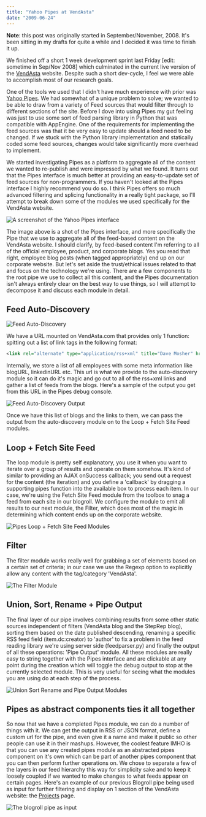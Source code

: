 ```yaml
---
title: "Yahoo Pipes at VendAsta"
date: "2009-06-24"
---
```


<aside><strong>Note</strong>: this post was originally started in September/November, 2008. It's been sitting in my drafts for quite a while and I decided it was time to finish it up.
</aside>

We finished off a short 1 week development sprint last Friday [edit: sometime in Sep/Nov 2008] which culminated in the current live version of the [VendAsta](https://www.vendasta.com) website. Despite such a short dev-cycle, I feel we were able to accomplish most of our research goals.

One of the tools we used that I didn't have much experience with prior was [Yahoo Pipes](https://pipes.yahoo.com). We had somewhat of a unique problem to solve; we wanted to be able to draw from a variety of Feed sources that would filter through to different sections of the site. Before I dove into using Pipes my gut feeling was just to use some sort of feed parsing library in Python that was compatible with AppEngine. One of the requirements for implementing the feed sources was that it be very easy to update should a feed need to be changed. If we stuck with the Python library implementation and statically coded some feed
sources, changes would take significantly more overhead to implement.

We started investigating Pipes as a platform to aggregate all of the content we wanted to re-publish and were impressed by what we found. It turns out that the Pipes interface is much better at providing an easy-to-update set of feed sources for non-programmers. If you haven't looked at the Pipes interface I highly recommend you do so. I think Pipes offers so much advanced filtering and splicing functionality in a really tight package, so I'll attempt to break down some of the modules we used specifically for the VendAsta website.

![A screenshot of the Yahoo Pipes interface](/img/yahoo-pipes-at-vendasta/v-blogroll.png)

The image above is a shot of the Pipes interface, and more specifically the Pipe that we use to aggregate all of the feed-based content on the VendAsta website. I should clarify, by feed-based content I'm referring to all of the official employee, product, and corporate blogs. Yes you read that right, employee blog posts (when tagged appropriately) end up on our corporate website. But let's set aside the trust/ethical issues related to that and focus on the technology we're
using. There are a few components to the root pipe we use to collect all this content, and the Pipes documentation isn't always entirely clear on the best way to use things, so I will attempt to decompose it and discuss each module in detail.

## Feed Auto-Discovery

![Feed Auto-Discovery](/img/yahoo-pipes-at-vendasta/feed-auto-discovery.png)

We have a URL mounted on VendAsta.com that provides only 1 function: spitting out a list of link tags in the following format:

```xml
<link rel="alternate" type="application/rss+xml" title="Dave Mosher" href="https://www.davemo.com">
```

Internally, we store a list of all employees with some meta information like blogURL, linkedinURL etc. This url is what we provide to the auto-discovery module so it can do it's magic and go out to all of the rss+xml links and gather a list of feeds from the blogs. Here's a sample of the output you get from this URL in the Pipes debug console.

![Feed Auto-Discovery Output](/img/yahoo-pipes-at-vendasta/feed-auto-discovery-output.png)

Once we have this list of blogs and the links to them, we can pass the output from the auto-discovery module on to the Loop + Fetch Site Feed modules.

## Loop + Fetch Site Feed

The loop module is pretty self explanatory, you use it when you want to iterate over a group of results and operate on them somehow. It's kind of similar to providing an AJAX onSuccess callback; you send out a request for the content (the iteration) and you define a 'callback' by dragging a supporting pipes function into the available box to process each item. In our case, we're using the Fetch Site Feed module from the toolbox to snag a feed from each site in our blogroll. We configure the module to emit all results to our next module, the Filter, which does most of the magic in determining which content ends up on the corporate website.

![Pipes Loop + Fetch Site Feed Modules](/img/yahoo-pipes-at-vendasta/picture-3.png)

## Filter

The filter module works really well for grabbing a set of elements based on a certain set of criteria; in our case we use the Regexp option to explicitly allow any content with the tag/category 'VendAsta'.

![The Filter Module](/img/yahoo-pipes-at-vendasta/picture-4.png)

## Union, Sort, Rename + Pipe Output

The final layer of our pipe involves combining results from some other static sources independent of filters (VendAsta blog and the StepRep blog), sorting them based on the date published descending, renaming a specific RSS feed field (item.dc:creator) to 'author' to fix a problem in the feed reading library we're using server side (feedparser.py) and finally the output of all these operations: 'Pipe Output' module. All these modules are really easy to string together with the Pipes interface and are clickable at any point during the creation which will toggle the debug output to stop at the currently selected module. This is very useful for seeing what the modules you are using do at each step of the process.

![Union Sort Rename and Pipe Output Modules](/img/yahoo-pipes-at-vendasta/picture-51.png)

## Pipes as abstract components ties it all together

So now that we have a completed Pipes module, we can do a number of things with it. We can get the output in RSS or JSON format, define a custom url for the pipe, and even give it a name and make it public so other people can use it in their mashups. However, the coolest feature IMHO is that you can use any created pipes module as an abstracted pipes component on it's own which can be part of another pipes component that you can then perform further operations on. We chose to separate a few of the layers in our feed hierarchy this way for simplicity sake and to keep it loosely coupled if we wanted to make changes to what feeds appear on certain pages. Here's an example of our previous Blogroll pipe being used as input for further filtering and display on 1 section of the VendAsta website: the [Projects](https://www.vendasta.com/projects/) page.

![The blogroll pipe as input](/img/yahoo-pipes-at-vendasta/picture-6.png)
